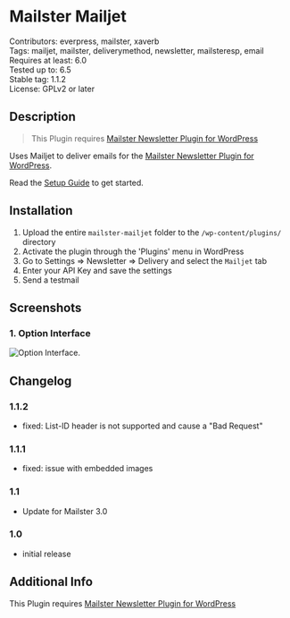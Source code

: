 # Mailster Mailjet

Contributors: everpress, mailster, xaverb  
Tags: mailjet, mailster, deliverymethod, newsletter, mailsteresp, email  
Requires at least: 6.0  
Tested up to: 6.5  
Stable tag: 1.1.2  
License: GPLv2 or later

## Description

> This Plugin requires [Mailster Newsletter Plugin for WordPress](https://mailster.co/?utm_campaign=wporg&utm_source=wordpress.org&utm_medium=readme&utm_term=Mailjet)

Uses Mailjet to deliver emails for the [Mailster Newsletter Plugin for WordPress](https://mailster.co/?utm_campaign=wporg&utm_source=wordpress.org&utm_medium=readme&utm_term=Mailjet).

Read the [Setup Guide](https://kb.mailster.co/send-your-newsletters-via-mailjet?utm_campaign=wporg&utm_source=Mailjet&utm_medium=readme) to get started.

## Installation

1. Upload the entire `mailster-mailjet` folder to the `/wp-content/plugins/` directory
2. Activate the plugin through the 'Plugins' menu in WordPress
3. Go to Settings => Newsletter => Delivery and select the `Mailjet` tab
4. Enter your API Key and save the settings
5. Send a testmail

## Screenshots

### 1. Option Interface

![Option Interface.](https://ps.w.org/mailster-mailjet/assets/screenshot-1.png)

## Changelog

### 1.1.2

- fixed: List-ID header is not supported and cause a "Bad Request"

### 1.1.1

- fixed: issue with embedded images

### 1.1

- Update for Mailster 3.0

### 1.0

- initial release

## Additional Info

This Plugin requires [Mailster Newsletter Plugin for WordPress](https://mailster.co/?utm_campaign=wporg&utm_source=wordpress.org&utm_medium=readme&utm_term=Mailjet)
